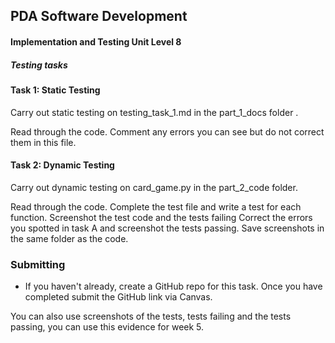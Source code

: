## PDA Software Development
#### Implementation and Testing Unit Level 8

##### Testing tasks

#### Task 1: Static Testing

  Carry out static testing on testing_task_1.md in the part_1_docs folder .  

  Read through the code. Comment any errors you can see but do not correct them in this file.


#### Task 2: Dynamic Testing

  Carry out dynamic testing on card_game.py in the part_2_code folder.

  Read through the code. Complete the test file and write a test for each function. Screenshot the test code and the tests failing Correct the errors you spotted in task A and screenshot the tests passing. Save screenshots in the same folder as the code.

### Submitting



 - If you haven't already, create a GitHub repo for this task. Once you have completed submit the GitHub link via Canvas.

  You can also use screenshots of the tests, tests failing and the tests passing, you can use this evidence for week 5.
